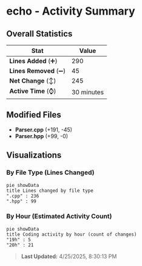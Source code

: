 # echo - Activity Summary 

## Overall Statistics

| Stat                   | Value                                                             |
| ---------------------- | ----------------------------------------------------------------- |
| **Lines Added** (➕)   | 290                                          |
| **Lines Removed** (➖) | 45                                        |
| **Net Change** (↕)    | 245                |
| **Active Time** (⌚)   | 30 minutes |


## Modified Files
- **Parser.cpp** (+191, -45)
- **Parser.hpp** (+99, -0)

## Visualizations

### By File Type (Lines Changed)

```mermaid
pie showData
title Lines changed by file type
".cpp" : 236
".hpp" : 99
```

### By Hour (Estimated Activity Count)

```mermaid
pie showData
title Coding activity by hour (count of changes)
"19h" : 5
"20h" : 21
```


> **Last Updated:** 4/25/2025, 8:30:13 PM